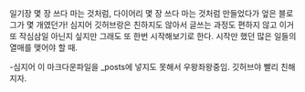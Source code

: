 일기장 몇 장 쓰다 마는 것처럼, 다이어리 몇 장 쓰다 마는 것처럼 만들었다가 엎은 블로그가 몇 개였던가! 심지어 깃허브랑은 친하지도 않아서 글쓰는 과정도 편하지 않고 이거 또 작심삼일 아닌지 싶지만 그래도 또 한번 시작해보기로 한다. 시작만 했던 많은 일들의 열매를 맺어야 할 때.

-심지어 이 마크다운파일을 _posts에 넣지도 못해서 우왕좌왕중임. 깃허브야 빨리 친해지자.
